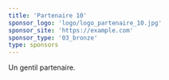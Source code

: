 ```yaml
---
title: 'Partenaire 10'
sponsor_logo: 'logo/logo_partenaire_10.jpg'
sponsor_site: 'https://example.com'
sponsor_type: '03_bronze'
type: sponsors
---
```


Un gentil partenaire.
